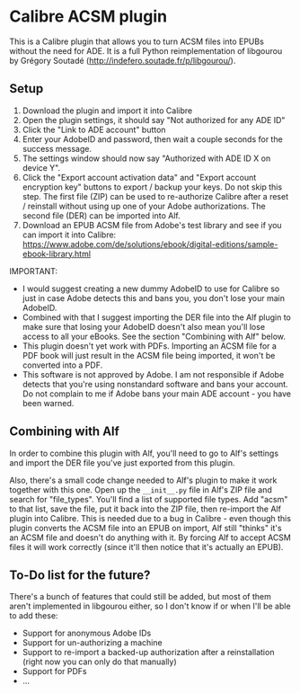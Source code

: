 # Calibre ACSM plugin

This is a Calibre plugin that allows you to turn ACSM files into EPUBs without the need for ADE. 
It is a full Python reimplementation of libgourou by Grégory Soutadé (http://indefero.soutade.fr/p/libgourou/).

## Setup

1. Download the plugin and import it into Calibre
2. Open the plugin settings, it should say "Not authorized for any ADE ID"
3. Click the "Link to ADE account" button
4. Enter your AdobeID and password, then wait a couple seconds for the success message.
5. The settings window should now say "Authorized with ADE ID X on device Y".
6. Click the "Export account activation data" and "Export account encryption key" buttons to export / backup your keys. Do not skip this step. The first file (ZIP) can be used to re-authorize Calibre after a reset / reinstall without using up one of your Adobe authorizations. The second file (DER) can be imported into Alf.
7. Download an EPUB ACSM file from Adobe's test library and see if you can import it into Calibre: https://www.adobe.com/de/solutions/ebook/digital-editions/sample-ebook-library.html 

IMPORTANT: 

- I would suggest creating a new dummy AdobeID to use for Calibre so just in case Adobe detects this and bans you, you don't lose your main AdobeID. 
- Combined with that I suggest importing the DER file into the Alf plugin to make sure that losing your AdobeID doesn't also mean you'll lose access to all your eBooks. See the section "Combining with Alf" below.
- This plugin doesn't yet work with PDFs. Importing an ACSM file for a PDF book will just result in the ACSM file being imported, it won't be converted into a PDF.
- This software is not approved by Adobe. I am not responsible if Adobe detects that you're using nonstandard software and bans your account. Do not complain to me if Adobe bans your main ADE account - you have been warned. 

## Combining with Alf

In order to combine this plugin with Alf, you'll need to go to Alf's settings and import the DER file you've just exported from this plugin. 

Also, there's a small code change needed to Alf's plugin to make it work together with this one. Open up the `__init__.py` file in Alf's ZIP file and search for "file_types". You'll find a list of supported file types. Add "acsm" to that list, save the file, put it back into the ZIP file, then re-import the Alf plugin into Calibre. This is needed due to a bug in Calibre - even though this plugin converts the ACSM file into an EPUB on import, Alf still "thinks" it's an ACSM file and doesn't do anything with it. By forcing Alf to accept ACSM files it will work correctly (since it'll then notice that it's actually an EPUB).

## To-Do list for the future?

There's a bunch of features that could still be added, but most of them aren't implemented in libgourou either, so I don't know if or when I'll be able to add these: 

- Support for anonymous Adobe IDs
- Support for un-authorizing a machine
- Support to re-import a backed-up authorization after a reinstallation (right now you can only do that manually)
- Support for PDFs
- ...
